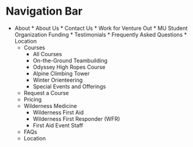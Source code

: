 # Navigation Bar

* About
        * About Us
        * Contact Us
        * Work for Venture Out
        * MU Student Organization Funding
        * Testimonials
        * Frequently Asked Questions
        * Location
    * Courses
        * All Courses
        * On-the-Ground Teambuilding
        * Odyssey High Ropes Course
        * Alpine Climbing Tower
        * Winter Orienteering
        * Special Events and Offerings
    * Request a Course
    * Pricing
    * Wilderness Medicine
        * Wilderness First Aid
        * Wilderness First Responder (WFR)
        * First Aid Event Staff
    * FAQs
    * Location